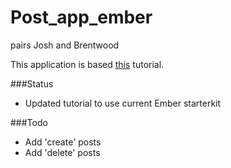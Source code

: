Post_app_ember
===========
pairs Josh and Brentwood

This application is based [this](https://www.youtube.com/watch?v=1QHrlFlaXdI) tutorial.

###Status
* Updated tutorial to use current Ember starterkit

###Todo
* Add 'create' posts
* Add 'delete' posts

